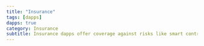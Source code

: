 ```yaml
---
title: "Insurance"
tags: [dapps]
dapps: true
category: Insurance
subtitle: Insurance dapps offer coverage against risks like smart contract risk, but also typically insured assets like real estate, loss of assets due to exploits related or unrelated to code bugs, among others. 
---
```


